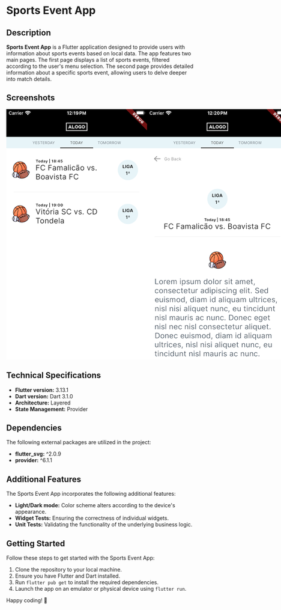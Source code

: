 # Sports Event App

## Description

**Sports Event App** is a Flutter application designed to provide users with information about sports events based on local data. The app features two main pages. The first page displays a list of sports events, filtered according to the user's menu selection. The second page provides detailed information about a specific sports event, allowing users to delve deeper into match details.

## Screenshots

<div style="display: flex; justify-content: space-between;">
  <img src="assets/screenshots/iphone_se_1.png" alt="Sport Events Screen (light)" width="375" height="667">
  <img src="assets/screenshots/iphone_se_2.png" alt="Sport Event Details Screen (light)" width="375" height="667">
  <img src="assets/screenshots/iphone_se_1_dark.png" alt="Sport Events Screen (dark)" width="375" height="667">
  <img src="assets/screenshots/iphone_se_2_dark.png" alt="Sport Event Details Screen (dark)" width="375" height="667">
</div>

## Technical Specifications

- **Flutter version:** 3.13.1
- **Dart version:** Dart 3.1.0
- **Architecture:** Layered
- **State Management:** Provider

## Dependencies

The following external packages are utilized in the project:

- **flutter_svg:** ^2.0.9
- **provider:** ^6.1.1

## Additional Features

The Sports Event App incorporates the following additional features:

- **Light/Dark mode:** Color scheme alters according to the device's appearance.
- **Widget Tests:** Ensuring the correctness of individual widgets.
- **Unit Tests:** Validating the functionality of the underlying business logic.

## Getting Started

Follow these steps to get started with the Sports Event App:

1. Clone the repository to your local machine.
2. Ensure you have Flutter and Dart installed.
3. Run `flutter pub get` to install the required dependencies.
4. Launch the app on an emulator or physical device using `flutter run`.

Happy coding! 🚀
